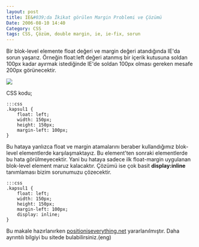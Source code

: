 ```yaml
---
layout: post
title: IE&#039;da İkikat görülen Margin Problemi ve Çözümü
Date: 2006-08-10 14:40
Category: CSS
tags: CSS, Çözüm, double margin, ie, ie-fix, sorun
---
```


Bir blok-level elemente float değeri ve margin değeri atandığında IE'da
sorun yaşarız. Örneğin float:left değeri atanmış bir içerik kutusuna
soldan 100px kadar ayırmak istediğinde IE'de soldan 100px olması gereken
mesafe 200px görünecektir.

![][100]

CSS kodu;

	:::css
	.kapsul1 {
		float: left;
		width: 150px;
		height: 150px;
		margin-left: 100px;
	}

Bu hataya yanlızca float ve margin atamalarını beraber kullandığımız blok-level
elementlerde karşılaşmaktayız. Bu element'ten sonraki elementlerde bu
hata görülmeyecektir. Yani bu hataya sadece ilk float-margin uygulanan
blok-level element maruz kalacaktır. Çözümü ise çok basit
**display:inline** tanımlaması bizim sorunumuzu çözecektir.


	:::css
	.kapsul1 {
		float: left;
		width: 150px;
		height: 150px;
		margin-left: 100px;
		display: inline;
	}

Bu makale hazırlanırken [positioniseverything.net][] yararlanılmıştır. Daha
ayrıntılı bilgiyi bu sitede bulabilirsiniz.(eng)

  [100]: /images/ikikat_margin.gif
  [positioniseverything.net]: http://www.positioniseverything.net/explorer/doubled-margin.html
